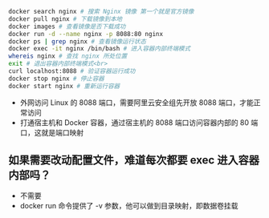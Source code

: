```bash
docker search nginx # 搜索 Nginx 镜像 第一个就是官方镜像
docker pull nginx # 下载镜像到本地
docker images # 查看镜像是否下载成功
docker run -d --name nginx -p 8088:80 nginx
docker ps | grep nginx # 查看镜像运行状态
docker exec -it nginx /bin/bash # 进入容器内部终端模式
whereis nginx # 查找 nginx 所处位置
exit # 退出容器内部终端模式<br>
curl localhost:8088 # 验证容器运行成功
docker stop nginx # 停止容器
docker start nginx # 重新运行容器
```

- 外网访问 Linux 的 8088 端口，需要阿里云安全组先开放 8088 端口，才能正常访问
- 打通宿主机和 Docker 容器，通过宿主机的 8088 端口访问容器内部的 80 端口，这就是端口映射

## 如果需要改动配置文件，难道每次都要 exec 进入容器内部吗？

- 不需要
- docker run 命令提供了 -v 参数，他可以做到目录映射，即数据卷挂载
